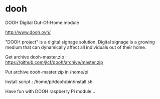 dooh
====

DOOH Digital Out-Of-Home module

http://www.dooh.ovh/

"DOOH project" is a digital signage solution. Digital signage is a growing medium that can dynamically affect all individuals out of their home.

Get archive dooh-master.zip :
https://github.com/jlcf/dooh/archive/master.zip

Put archive dooh-master.zip in /home/pi

Install script :
/home/pi/dooh/bin/install.sh

Have fun with DOOH raspberry Pi module...
